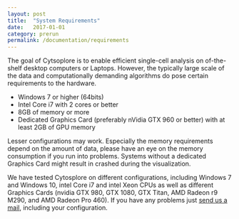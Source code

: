 ```yaml
---
layout: post
title:  "System Requirements"
date:   2017-01-01
category: prerun
permalink: /documentation/requirements
---
```

The goal of Cytsoplore is to enable efficient single-cell analysis on of-the-shelf desktop computers or Laptops. However, the typically large scale of the data and computationally demanding algorithms do pose certain requirements to the hardware.

* Windows 7 or higher (64bits)
* Intel Core i7 with 2 cores or better
* 8GB of memory or more
* Dedicated Graphics Card (preferably nVidia GTX 960 or better) with at least 2GB of GPU memory

Lesser configurations may work. Especially the memory requirements depend on the amount of data, please have an eye on the memory consumption if you run into problems. Systems without a dedicated Graphics Card might result in crashed during the visualization.

We have tested Cytosplore on different configurations, including Windows 7 and Windows 10, intel Core i7 and intel Xeon CPUs as well as different Graphics Cards (nvidia GTX 980, GTX 1080, GTX Titan, AMD Radeon r9 M290, and AMD Radeon Pro 460). If you have any problems just [send us a mail][mail], including your configuration.

[mail]: mailto:help@cytosplore.org
